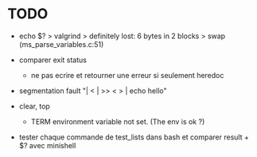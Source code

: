 # TODO

* echo $? > valgrind > definitely lost: 6 bytes in 2 blocks > swap (ms_parse_variables.c:51)

* comparer exit status
	* ne pas ecrire et retourner une erreur si seulement heredoc

* segmentation fault
	"|  <  |  >> < > | echo hello"

* clear, top
	* TERM environment variable not set. (The env is ok ?)

* tester chaque commande de test_lists dans bash et comparer result + $? avec minishell